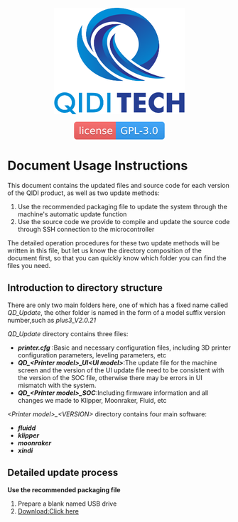 <p align="center"><img src="微信图片_20230610094658.png" height="240" alt="QIDI's logo" /></p>
<p align="center"><a href="/LICENSE"><img alt="GPL-V3.0 License" src="qidi.svg"></a></p>

# Document Usage Instructions

This document contains the updated files and source code for each version of the QIDI product, as well as two update methods:

1. Use the recommended packaging file to update the system through the machine's automatic update function  
2. Use the source code we provide to compile and update the source code through SSH connection to the microcontroller  

The detailed operation procedures for these two update methods will be written in this file, but let us know the directory composition of the document first, so that you can quickly know which folder you can find the files you need.

## Introduction to directory structure

There are only two main folders here, one of which has a fixed name called *QD_Update*, the other folder is named in the form of a model suffix version number,such as *plus3_V2.0.21*

*QD_Update* directory contains three files:
- ***printer.cfg***    :Basic and necessary configuration files, including 3D printer configuration parameters, leveling parameters, etc
- ***QD_\<Printer model\>_UI\<UI model\>***:The update file for the machine screen and the version of the UI update file need to be consistent with the version of the SOC file, otherwise there may be errors in UI mismatch with the system.
- ***QD_\<Printer model\>_SOC***:Including firmware information and all changes we made to Klipper, Moonraker, Fluid, etc

*\<Printer model\>_\<VERSION\>* directory contains four main software:
- ***fluidd***
- ***klipper***
- ***moonraker***
- ***xindi***

## Detailed update process
**Use the recommended packaging file**
1. Prepare a blank named USB drive
2. <a href="https://github.com/QIDITECH/QIDI_PLUS3/tree/main/QD_Update"  download="QIDI.zip">Download:Click here</a>
